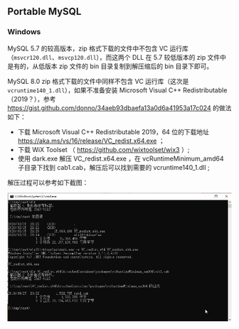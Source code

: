 ## Portable MySQL



### Windows

MySQL 5.7 的较高版本，zip 格式下载的文件中不包含 VC 运行库（`msvcr120.dll`、`msvcp120.dll`），而这两个 DLL 在 5.7 较低版本的 zip 文件中是有的，从低版本 zip 文件的 bin 目录复制到解压缩后的 bin 目录下即可。



MySQL 8.0 zip 格式下载的文件中同样不包含 VC 运行库（这次是 `vcruntime140_1.dll`），如果不准备安装 Microsoft Visual C++ Redistributable（2019？），参考 https://gist.github.com/donno/34aeb93dbaefa13a0d6a41953a17c024 的做法如下：

- 下载 Microsoft Visual C++ Redistributable 2019，64 位的下载地址 https://aka.ms/vs/16/release/VC_redist.x64.exe ；
- 下载 WiX Toolset （ https://github.com/wixtoolset/wix3 ）;
- 使用 dark.exe 解压 VC_redist.x64.exe ，在 vcRuntimeMinimum_amd64 子目录下找到 cab1.cab，解压后可以找到需要的 vcruntime140_1.dll ;

解压过程可以参考如下截图：

![1584294852151](assets/1584294852151.png)

